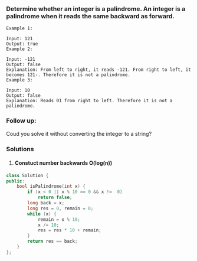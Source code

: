 ### Determine whether an integer is a palindrome. An integer is a palindrome when it reads the same backward as forward.

```
Example 1:

Input: 121
Output: true
Example 2:

Input: -121
Output: false
Explanation: From left to right, it reads -121. From right to left, it becomes 121-. Therefore it is not a palindrome.
Example 3:

Input: 10
Output: false
Explanation: Reads 01 from right to left. Therefore it is not a palindrome.
```

### Follow up:

Coud you solve it without converting the integer to a string?

### Solutions

1. #### Constuct number backwards O(log(n))

```cpp
class Solution {
public:
    bool isPalindrome(int x) {
        if (x < 0 || x % 10 == 0 && x !=  0)
            return false;
        long back = x;
        long res = 0, remain = 0;
        while (x) {
            remain = x % 10;
            x /= 10;
            res = res * 10 + remain;
        }
        return res == back;
    }
};
```